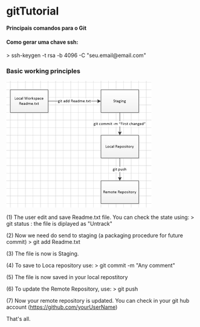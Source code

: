 # gitTutorial
<strong>Principais comandos para o Git</strong>

<h4>Como gerar uma chave ssh:</h4>
 > ssh-keygen -t rsa -b 4096 -C "seu.email@email.com"


<h3>Basic working principles</h3>
<img src="./images/git-diagram.png" />

(1) The user edit and save Readme.txt file.
    You can check the state using:
    > git status    : the file is diplayed as "Untrack"

(2) Now we need do send to staging (a packaging procedure for future commit)
    > git add Readme.txt
    
(3) The file is now is Staging.

(4) To save to Loca repository use:
    > git commit -m "Any comment"
    
(5) The file is now saved in your local repostitory

(6) To update the Remote Repository, use:
    > git push
    
(7) Now your remote repository is updated.
    You can check in your git hub account (https://github.com/yourUserName)
    
That's all.
